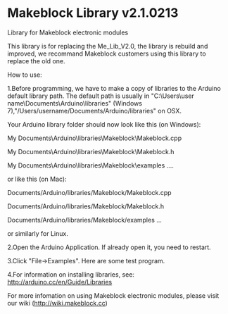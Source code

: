 Makeblock Library v2.1.0213
=============

Library for Makeblock electronic modules

This library is for replacing the Me_Lib_V2.0, the library is rebuild and improved, we recommand Makeblock customers using this library to replace the old one. 

How to use:

1.Before programming, we have to make a copy of libraries to the Arduino default library path. The default path is usually in "C:\Users\user name\Documents\Arduino\libraries" (Windows 7),"/Users/username/Documents/Arduino/libraries" on OSX.

Your Arduino library folder should now look like this (on Windows):

  My Documents\Arduino\libraries\Makeblock\Makeblock.cpp
  
  My Documents\Arduino\libraries\Makeblock\Makeblock.h
  
  My Documents\Arduino\libraries\Makeblock\examples
  ....

or like this (on Mac):

  Documents/Arduino/libraries/Makeblock/Makeblock.cpp
  
  Documents/Arduino/libraries/Makeblock/Makeblock.h
  
  Documents/Arduino/libraries/Makeblock/examples
  ...

or similarly for Linux. 

2.Open the Arduino Application. If already open it, you need to restart.

3.Click "File->Examples". Here are some test program.

4.For information on installing libraries, see: http://arduino.cc/en/Guide/Libraries

For more infomation on using Makeblock electronic modules, please visit our wiki (http://wiki.makeblock.cc)